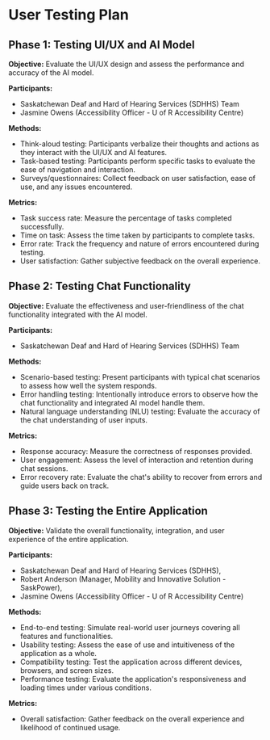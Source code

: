 # User Testing Plan

## Phase 1: Testing UI/UX and AI Model

**Objective:** Evaluate the UI/UX design and assess the performance and accuracy of the AI model.

**Participants:** 
- Saskatchewan Deaf and Hard of Hearing Services (SDHHS) Team 
- Jasmine Owens (Accessibility Officer - U of R Accessibility Centre)

**Methods:**
- Think-aloud testing: Participants verbalize their thoughts and actions as they interact with the UI/UX and AI features.
- Task-based testing: Participants perform specific tasks to evaluate the ease of navigation and interaction.
- Surveys/questionnaires: Collect feedback on user satisfaction, ease of use, and any issues encountered.

**Metrics:**
- Task success rate: Measure the percentage of tasks completed successfully.
- Time on task: Assess the time taken by participants to complete tasks.
- Error rate: Track the frequency and nature of errors encountered during testing.
- User satisfaction: Gather subjective feedback on the overall experience.

## Phase 2: Testing Chat Functionality

**Objective:** Evaluate the effectiveness and user-friendliness of the chat functionality integrated with the AI model.

**Participants:** 
- Saskatchewan Deaf and Hard of Hearing Services (SDHHS) Team

**Methods:**
- Scenario-based testing: Present participants with typical chat scenarios to assess how well the system responds.
- Error handling testing: Intentionally introduce errors to observe how the chat functionality and integrated AI model handle them.
- Natural language understanding (NLU) testing: Evaluate the accuracy of the chat understanding of user inputs.

**Metrics:**
- Response accuracy: Measure the correctness of responses provided.
- User engagement: Assess the level of interaction and retention during chat sessions.
- Error recovery rate: Evaluate the chat's ability to recover from errors and guide users back on track.

## Phase 3: Testing the Entire Application

**Objective:** Validate the overall functionality, integration, and user experience of the entire application.

**Participants:** 
- Saskatchewan Deaf and Hard of Hearing Services (SDHHS), 
- Robert Anderson (Manager, Mobility and Innovative Solution - SaskPower), 
- Jasmine Owens (Accessibility Officer - U of R Accessibility Centre)

**Methods:**
- End-to-end testing: Simulate real-world user journeys covering all features and functionalities.
- Usability testing: Assess the ease of use and intuitiveness of the application as a whole.
- Compatibility testing: Test the application across different devices, browsers, and screen sizes.
- Performance testing: Evaluate the application's responsiveness and loading times under various conditions.

**Metrics:**
- Overall satisfaction: Gather feedback on the overall experience and likelihood of continued usage.



